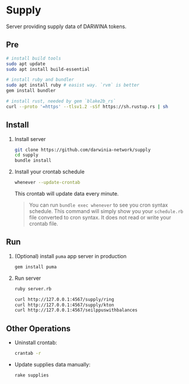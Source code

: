 # Supply

Server providing supply data of DARWINA tokens.

## Pre
```bash
# install build tools
sudo apt update 
sudo apt install build-essential 

# install ruby and bundler
sudo apt install ruby # easist way. `rvm` is better
gem install bundler

# install rust, needed by gem `blake2b_rs`
curl --proto '=https' --tlsv1.2 -sSf https://sh.rustup.rs | sh
```

## Install

1. Install server

   ```bash
   git clone https://github.com/darwinia-network/supply 
   cd supply
   bundle install
   ```

2. Install your crontab schedule

   ```bash
   whenever --update-crontab
   ```
   This crontab will update data every minute.

   > You can run `bundle exec whenever` to see you cron syntax schedule.
   > This command will simply show you your `schedule.rb` file converted to cron syntax. It does not read or write your crontab file.

## Run
   1. (Optional) install `puma` app server in production
      ```bash
      gem install puma
      ```

   2. Run server
      ```bash
      ruby server.rb
      ```
      ```bash
      curl http://127.0.0.1:4567/supply/ring
      curl http://127.0.0.1:4567/supply/kton
      curl http://127.0.0.1:4567/seilppuswithbalances
      ```

## Other Operations
* Uninstall crontab:
  ```bash
  crantab -r
  ```

* Update supplies data manually:
  ```bash
  rake supplies
  ```





